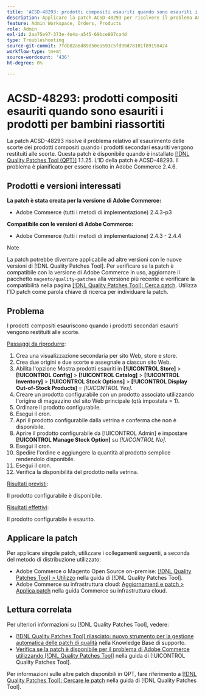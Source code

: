 ```yaml
---
title: 'ACSD-48293: prodotti compositi esauriti quando sono esauriti i prodotti per bambini riassortiti'
description: Applicare la patch ACSD-48293 per risolvere il problema Adobe Commerce relativo all'esaurimento delle scorte dei prodotti compositi quando i prodotti secondari esauriti vengono restituiti alle scorte.
feature: Admin Workspace, Orders, Products
role: Admin
exl-id: 2aa75e97-373e-4e4a-a545-69bce807ca4d
type: Troubleshooting
source-git-commit: 7fdb02a6d89d50ea593c5fd99d78101f89198424
workflow-type: tm+mt
source-wordcount: '436'
ht-degree: 0%

---
```


# ACSD-48293: prodotti compositi esauriti quando sono esauriti i prodotti per bambini riassortiti

La patch ACSD-48293 risolve il problema relativo all&#39;esaurimento delle scorte dei prodotti compositi quando i prodotti secondari esauriti vengono restituiti alle scorte. Questa patch è disponibile quando è installato [[!DNL Quality Patches Tool (QPT)]](https://experienceleague.adobe.com/it/docs/commerce-operations/tools/quality-patches-tool/quality-patches-tool-to-self-serve-quality-patches) 1.1.25. L’ID della patch è ACSD-48293. Il problema è pianificato per essere risolto in Adobe Commerce 2.4.6.

## Prodotti e versioni interessati

**La patch è stata creata per la versione di Adobe Commerce:**

* Adobe Commerce (tutti i metodi di implementazione) 2.4.3-p3

**Compatibile con le versioni di Adobe Commerce:**

* Adobe Commerce (tutti i metodi di implementazione) 2.4.3 - 2.4.4

>[!NOTE]
>
>La patch potrebbe diventare applicabile ad altre versioni con le nuove versioni di [!DNL Quality Patches Tool]. Per verificare se la patch è compatibile con la versione di Adobe Commerce in uso, aggiornare il pacchetto `magento/quality-patches` alla versione più recente e verificare la compatibilità nella pagina [[!DNL Quality Patches Tool]: Cerca patch](https://experienceleague.adobe.com/tools/commerce-quality-patches/index.html?lang=it). Utilizza l’ID patch come parola chiave di ricerca per individuare la patch.

## Problema

I prodotti compositi esauriscono quando i prodotti secondari esauriti vengono restituiti alle scorte.

<u>Passaggi da riprodurre</u>:

1. Crea una visualizzazione secondaria per sito Web, store e store.
1. Crea due origini e due scorte e assegnale a ciascun sito Web.
1. Abilita l&#39;opzione Mostra prodotti esauriti in **[!UICONTROL Store]** > **[!UICONTROL Config]** > **[!UICONTROL Catalog]** > **[!UICONTROL Inventory]** > **[!UICONTROL Stock Options]** > **[!UICONTROL Display Out-of-Stock Products]** = *[!UICONTROL Yes]*.
1. Creare un prodotto configurabile con un prodotto associato utilizzando l&#39;origine di magazzino del sito Web principale (qtà impostata = 1).
1. Ordinare il prodotto configurabile.
1. Esegui il cron.
1. Apri il prodotto configurabile dalla vetrina e conferma che non è disponibile.
1. Aprire il prodotto configurabile da [!UICONTROL Admin] e impostare **[!UICONTROL Manage Stock Option]** su *[!UICONTROL No]*.
1. Esegui il cron.
1. Spedire l&#39;ordine e aggiungere la quantità al prodotto semplice rendendolo disponibile.
1. Esegui il cron.
1. Verifica la disponibilità del prodotto nella vetrina.

<u>Risultati previsti</u>:

Il prodotto configurabile è disponibile.

<u>Risultati effettivi</u>:

Il prodotto configurabile è esaurito.

## Applicare la patch

Per applicare singole patch, utilizzare i collegamenti seguenti, a seconda del metodo di distribuzione utilizzato:

* Adobe Commerce o Magento Open Source on-premise: [[!DNL Quality Patches Tool] > Utilizzo](/help/tools/quality-patches-tool/usage.md) nella guida di [!DNL Quality Patches Tool].
* Adobe Commerce su infrastruttura cloud: [Aggiornamenti e patch > Applica patch](https://experienceleague.adobe.com/docs/commerce-cloud-service/user-guide/develop/upgrade/apply-patches.html?lang=it) nella guida Commerce su infrastruttura cloud.

## Lettura correlata

Per ulteriori informazioni su [!DNL Quality Patches Tool], vedere:

* [[!DNL Quality Patches Tool] rilasciato: nuovo strumento per la gestione automatica delle patch di qualità](https://experienceleague.adobe.com/it/docs/commerce-operations/tools/quality-patches-tool/quality-patches-tool-to-self-serve-quality-patches) nella Knowledge Base di supporto.
* [Verifica se la patch è disponibile per il problema di Adobe Commerce utilizzando  [!DNL Quality Patches Tool]](/help/tools/quality-patches-tool/patches-available-in-qpt/check-patch-for-magento-issue-with-magento-quality-patches.md) nella guida di [!UICONTROL Quality Patches Tool].


Per informazioni sulle altre patch disponibili in QPT, fare riferimento a [[!DNL Quality Patches Tool]: Cercare le patch](https://experienceleague.adobe.com/tools/commerce-quality-patches/index.html?lang=it) nella guida di [!DNL Quality Patches Tool].
